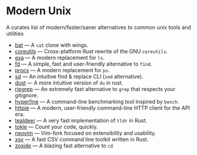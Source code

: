 # Modern Unix

A curates list of modern/faster/saner alternatives to common unix tools and utilities


* [bat](https://github.com/sharkdp/bat) — A `cat` clone with wings.
* [coreutils](https://github.com/uutils/coreutils) — Cross-platform Rust rewrite of the GNU `coreutils`.
* [exa](https://github.com/ogham/exa) — A modern replacement for `ls`.
* [fd](https://github.com/sharkdp/fd) — A simple, fast and user-friendly alternative to `find`.
* [procs](https://github.com/dalance/procs) — A modern replacement for `ps`.
* [sd](https://github.com/chmln/sd) — An intuitive find & replace CLI (`sed` alternative).
* [dust](https://github.com/bootandy/dust) — A more intuitive version of `du` in rust.
* [ripgrep](https://github.com/BurntSushi/ripgrep) — An extremely fast alternative to `grep` that respects your gitignore.
* [hyperfine](https://github.com/sharkdp/hyperfine) — A command-line benchmarking tool inspired by `bench`.
* [httpie](https://github.com/httpie/httpie) — A modern, user-friendly command-line HTTP client for the API era.
* [tealdeer](https://github.com/dbrgn/tealdeer) — A very fast implementation of `tldr` in Rust.
* [tokie](https://github.com/XAMPPRocky/tokei) — Count your code, quickly. 
* [neovim](https://github.com/neovim/neovim) — Vim-fork focused on extensibility and usability.
* [xsv](https://github.com/BurntSushi/xsv) — A fast CSV command line toolkit written in Rust.
* [zoxide](https://github.com/ajeetdsouza/zoxide) — A blazing fast alternative to `cd`
